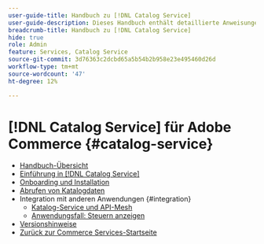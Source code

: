 ```yaml
---
user-guide-title: Handbuch zu [!DNL Catalog Service]
user-guide-description: Dieses Handbuch enthält detaillierte Anweisungen zur Verwendung von  [!DNL Catalog Service]  für Adobe Commerce.
breadcrumb-title: Handbuch zu [!DNL Catalog Service]
hide: true
role: Admin
feature: Services, Catalog Service
source-git-commit: 3d76363c2dcbd65a5b54b2b958e23e495460d26d
workflow-type: tm+mt
source-wordcount: '47'
ht-degree: 12%

---
```


# [!DNL Catalog Service] für Adobe Commerce {#catalog-service}

- [Handbuch-Übersicht](guide-overview.md)
- [Einführung in [!DNL Catalog Service]](overview.md)
- [Onboarding und Installation](installation.md)
- [Abrufen von Katalogdaten](graphql-queries.md)
- Integration mit anderen Anwendungen {#integration}
   - [Katalog-Service und API-Mesh](mesh.md)
   - [Anwendungsfall: Steuern anzeigen](taxes.md)
- [Versionshinweise](release-notes.md)
- [Zurück zur Commerce Services-Startseite](https://experienceleague.adobe.com/en/docs/commerce/user-guides/home)


